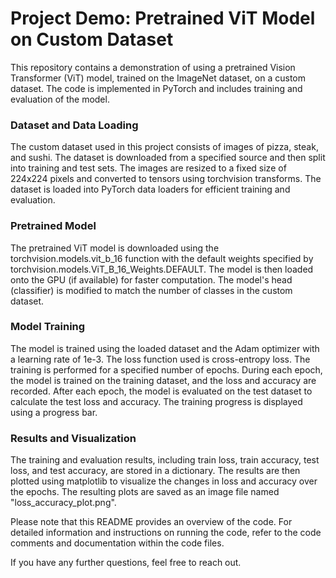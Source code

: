 # Project Demo: Pretrained ViT Model on Custom Dataset

This repository contains a demonstration of using a pretrained Vision Transformer (ViT) model, trained on the ImageNet dataset, on a custom dataset. The code is implemented in PyTorch and includes training and evaluation of the model.

### Dataset and Data Loading

The custom dataset used in this project consists of images of pizza, steak, and sushi. The dataset is downloaded from a specified source and then split into training and test sets. The images are resized to a fixed size of 224x224 pixels and converted to tensors using torchvision transforms. The dataset is loaded into PyTorch data loaders for efficient training and evaluation.

### Pretrained Model

The pretrained ViT model is downloaded using the torchvision.models.vit_b_16 function with the default weights specified by torchvision.models.ViT_B_16_Weights.DEFAULT. The model is then loaded onto the GPU (if available) for faster computation. The model's head (classifier) is modified to match the number of classes in the custom dataset.

### Model Training

The model is trained using the loaded dataset and the Adam optimizer with a learning rate of 1e-3. The loss function used is cross-entropy loss. The training is performed for a specified number of epochs. During each epoch, the model is trained on the training dataset, and the loss and accuracy are recorded. After each epoch, the model is evaluated on the test dataset to calculate the test loss and accuracy. The training progress is displayed using a progress bar.

### Results and Visualization

The training and evaluation results, including train loss, train accuracy, test loss, and test accuracy, are stored in a dictionary. The results are then plotted using matplotlib to visualize the changes in loss and accuracy over the epochs. The resulting plots are saved as an image file named "loss_accuracy_plot.png".

Please note that this README provides an overview of the code. For detailed information and instructions on running the code, refer to the code comments and documentation within the code files.

If you have any further questions, feel free to reach out.
